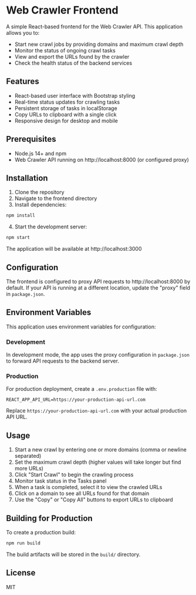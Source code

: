 # Web Crawler Frontend

A simple React-based frontend for the Web Crawler API. This application allows you to:

- Start new crawl jobs by providing domains and maximum crawl depth
- Monitor the status of ongoing crawl tasks
- View and export the URLs found by the crawler
- Check the health status of the backend services

## Features

- React-based user interface with Bootstrap styling
- Real-time status updates for crawling tasks
- Persistent storage of tasks in localStorage
- Copy URLs to clipboard with a single click
- Responsive design for desktop and mobile

## Prerequisites

- Node.js 14+ and npm
- Web Crawler API running on http://localhost:8000 (or configured proxy)

## Installation

1. Clone the repository
2. Navigate to the frontend directory
3. Install dependencies:

```bash
npm install
```

4. Start the development server:

```bash
npm start
```

The application will be available at http://localhost:3000

## Configuration

The frontend is configured to proxy API requests to http://localhost:8000 by default. If your API is running at a different location, update the "proxy" field in `package.json`.

## Environment Variables

This application uses environment variables for configuration:

### Development
In development mode, the app uses the proxy configuration in `package.json` to forward API requests to the backend server.

### Production
For production deployment, create a `.env.production` file with:

```
REACT_APP_API_URL=https://your-production-api-url.com
```

Replace `https://your-production-api-url.com` with your actual production API URL.

## Usage

1. Start a new crawl by entering one or more domains (comma or newline separated)
2. Set the maximum crawl depth (higher values will take longer but find more URLs)
3. Click "Start Crawl" to begin the crawling process
4. Monitor task status in the Tasks panel
5. When a task is completed, select it to view the crawled URLs
6. Click on a domain to see all URLs found for that domain
7. Use the "Copy" or "Copy All" buttons to export URLs to clipboard

## Building for Production

To create a production build:

```bash
npm run build
```

The build artifacts will be stored in the `build/` directory.

## License

MIT 